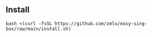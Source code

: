 ## Install

```shell
bash <(curl -fsSL https://github.com/zmlu/easy-sing-box/raw/main/install.sh)
```